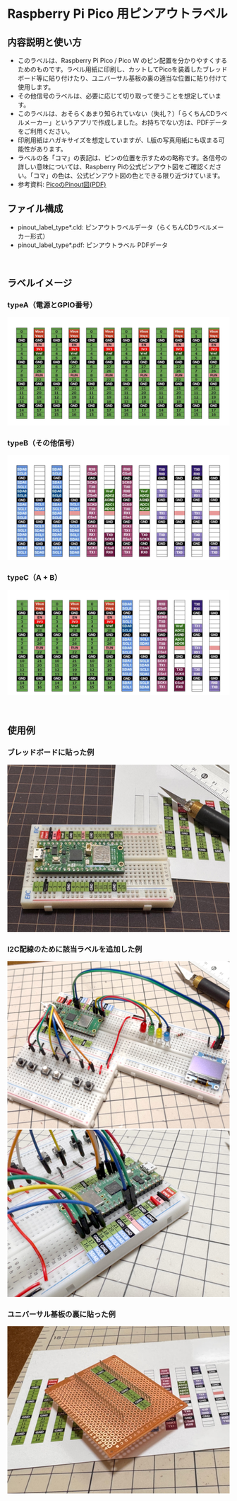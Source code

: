 # Raspberry Pi Pico 用ピンアウトラベル

## 内容説明と使い方

- このラベルは、Raspberry Pi Pico / Pico W のピン配置を分かりやすくするためのものです。ラベル用紙に印刷し、カットしてPicoを装着したブレッドボード等に貼り付けたり、ユニバーサル基板の裏の適当な位置に貼り付けて使用します。
- その他信号のラベルは、必要に応じて切り取って使うことを想定しています。
- このラベルは、おそらくあまり知られていない（失礼？）「らくちんCDラベルメーカー」というアプリで作成しました。お持ちでない方は、PDFデータをご利用ください。
- 印刷用紙はハガキサイズを想定していますが、L版の写真用紙にも収まる可能性があります。
- ラベルの各「コマ」の表記は、ピンの位置を示すための略称です。各信号の詳しい意味については、Raspberry Piの公式ピンアウト図をご確認ください。「コマ」の色は、公式ピンアウト図の色とできる限り近づけています。
- 参考資料: [PicoのPinout図(PDF)](https://datasheets.raspberrypi.com/pico/Pico-R3-A4-Pinout.pdf)

## ファイル構成

- pinout_label_type*.cld: ピンアウトラベルデータ（らくちんCDラベルメーカー形式）
- pinout_label_type*.pdf: ピンアウトラベル PDFデータ
  
<br>

## ラベルイメージ
### typeA（電源とGPIO番号）
![typeA](image/pinout_label_typeA.jpg)
### typeB（その他信号）
![typeB](image/pinout_label_typeB.jpg)
### typeC（A + B）
![typeC](image/pinout_label_typeC.jpg)

<br>

## 使用例
### ブレッドボードに貼った例
![ブレッドボードに貼った例](image/image02.jpg)
### I2C配線のために該当ラベルを追加した例
![alt text](image/20250418_131301249_iOS.jpg)
![alt text](image/20250418_131404343_iOS.jpg)
### ユニバーサル基板の裏に貼った例
![alt text](image/20250419_080943405_iOS.jpg)